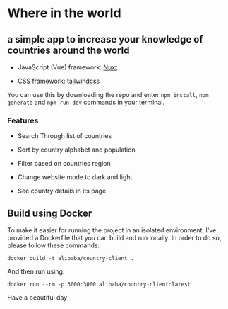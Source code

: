 # Where in the world

## a simple app to increase your knowledge of countries around the world

- JavaScript (Vue) framework: [Nuxt](https://v3.nuxtjs.org/)

- CSS framework: [tailwindcss](https://tailwindcss.com)

You can use this by downloading the repo and enter `npm install`, `npm generate` and `npm run dev` commands in your terminal.

### Features

- Search Through list of countries

- Sort by country alphabet and population

- Filter based on countries region

- Change website mode to dark and light

- See country details in its page

## Build using Docker

To make it easier for running the project in an isolated environment, I've provided a Dockerfile that
you can build and run locally.
In order to do so, please follow these commands:

`docker build -t alibaba/country-client .`

And then run using:

`docker run --rm -p 3000:3000 alibaba/country-client:latest`

Have a beautiful day
